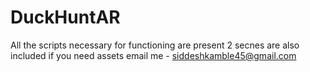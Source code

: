 # DuckHuntAR
All the scripts necessary for functioning are present
2 secnes are also included if you need assets email me - siddeshkamble45@gmail.com
